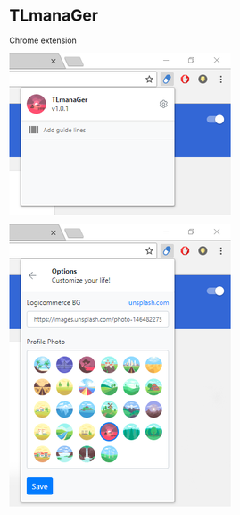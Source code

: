 # TLmanaGer
Chrome extension

![Demo image one](https://raw.githubusercontent.com/joelthorner/TLmanaGer/master/demo-1.png)

![Demo image two](https://raw.githubusercontent.com/joelthorner/TLmanaGer/master/demo-2.png)
